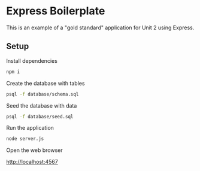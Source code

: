 # Express Boilerplate

This is an example of a "gold standard" application for Unit 2 using Express.

## Setup

Install dependencies

```bash
npm i
```

Create the database with tables

```bash
psql -f database/schema.sql
```

Seed the database with data

```bash
psql -f database/seed.sql
```

Run the application

```bash
node server.js
```

Open the web browser

[http://localhost:4567](http://localhost:4567)
